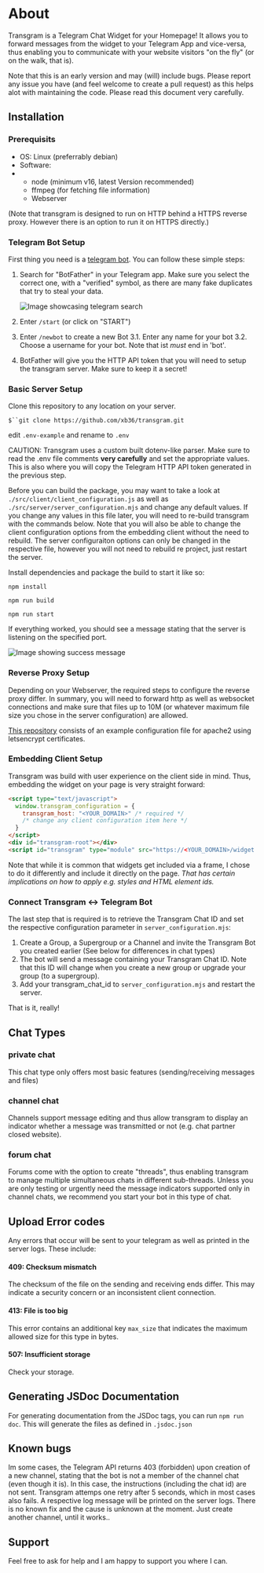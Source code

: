# About
Transgram is a Telegram Chat Widget for your Homepage! It allows you to forward messages from the widget to your Telegram App and vice-versa, thus enabling you to communicate with your website visitors "on the fly" (or on the walk, that is).

Note that this is an early version and may (will) include bugs. Please report any issue you have (and feel welcome to create a pull request) as this helps alot with maintaining the code. Please read this document very carefully.

## Installation

### Prerequisits
- OS: Linux (preferrably debian)
- Software:
- 	- node (minimum v16, latest Version recommended)
	- ffmpeg (for fetching file information)
	- Webserver

(Note that transgram is designed to run on HTTP behind a HTTPS reverse proxy. However there is an option to run it on HTTPS directly.)

### Telegram Bot Setup
First thing you need is a [telegram bot](https://core.telegram.org/bots). You can follow these simple steps:
1. Search for "BotFather" in your Telegram app. Make sure you select the correct one, with a "verified" symbol, as there are many fake duplicates that try to steal your data.

   ![Image showcasing telegram search](https://github.com/xb36/transgram/blob/main/BotFather_screenshot.png?raw=true)

2. Enter `/start` (or click on "START")
3. Enter `/newbot` to create a new Bot
	3.1. Enter any name for your bot
	3.2. Choose a username for your bot. Note that ist _must_ end in 'bot'.
4. BotFather will give you the HTTP API token that you will need to setup the transgram server. Make sure to keep it a secret!

### Basic Server Setup

Clone this repository to any location on your server.

`$``git clone https://github.com/xb36/transgram.git`

edit `.env-example` and rename to `.env`

CAUTION: Transgram uses a custom built dotenv-like parser. Make sure to read the .env file comments __very carefully__ and set the appropriate values. This is also where you will copy the Telegram HTTP API token generated in the previous step.

Before you can build the package, you may want to take a look at `./src/client/client_configuration.js` as well as `./src/server/server_configuration.mjs` and change any default values. If you change any values in this file later, you will need to re-build transgram with the commands below. Note that you will also be able to change the client configuration options from the embedding client without the need to rebuild. The server configuraiton options can only be changed in the respective file, however you will not need to rebuild re project, just restart the server.

Install dependencies and package the build to start it like so:

`npm install`

`npm run build`

`npm run start`

If everything worked, you should see a message stating that the server is listening on the specified port.

![Image showing success message](https://github.com/xb36/transgram/blob/main/run_start_screenshot.png?raw=true)

### Reverse Proxy Setup

Depending on your Webserver, the required steps to configure the reverse proxy differ. In summary, you will need to forward http as well as websocket connections and make sure that files up to 10M (or whatever maximum file size you chose in the server configuration) are allowed.

[This repository](https://github.com/xb36/transgram-reverse-proxy) consists of an example configuration file for apache2 using letsencrypt certificates.

### Embedding Client Setup
Transgram was build with user experience on the client side in mind. Thus, embedding the widget on your page is very straight forward:

```HTML
<script type="text/javascript">
  window.transgram_configuration = {
    transgram_host: "<YOUR_DOMAIN>" /* required */
    /* change any client configuration item here */
  }
</script>
<div id="transgram-root"></div>
<script id="transgram" type="module" src="https://<YOUR_DOMAIN>/widget.js"></script>

```

Note that while it is common that widgets get included via a frame, I chose to do it differently and include it directly on the page. _That has certain implications on how to apply e.g. styles and HTML element ids._

### Connect Transgram <-> Telegram Bot

The last step that is required is to retrieve the Transgram Chat ID and set the respective configuration parameter in `server_configuration.mjs`:

1. Create a Group, a Supergroup or a Channel and invite the Transgram Bot you created earlier (See below for differences in chat types)
2. The bot will send a message containing your Transgram Chat ID. Note that this ID will change when you create a new group or upgrade your group (to a supergroup).
3. Add your transgram_chat_id to `server_configuration.mjs` and restart the server.

That is it, really!

## Chat Types
### private chat
This chat type only offers most basic features (sending/receiving messages and files)

### channel chat
Channels support message editing and thus allow transgram to display an indicator whether a message was transmitted or not (e.g. chat partner closed website).

### forum chat
Forums come with the option to create "threads", thus enabling transgram to manage multiple simultaneous chats in different sub-threads. Unless you are only testing or urgently need the message indicators supported only in channel chats, we recommend you start your bot in this type of chat.

## Upload Error codes
Any errors that occur will be sent to your telegram as well as printed in the server logs. These include:
#### 409: Checksum mismatch
The checksum of the file on the sending and receiving ends differ. This may indicate a security concern or an inconsistent client connection.
#### 413: File is too big
This error contains an additional key `max_size` that indicates the maximum allowed size for this type in bytes.
#### 507: Insufficient storage
Check your storage.


## Generating JSDoc Documentation
For generating documentation from the JSDoc tags, you can run `npm run doc`. This will generate the files as defined in `.jsdoc.json`

## Known bugs
Im some cases, the Telegram API returns 403 (forbidden) upon creation of a new channel, stating that the bot is not a member of the channel chat (even though it is). In this case, the instructions (including the chat id) are not sent. Transgram attemps one retry after 5 seconds, which in most cases also fails. A respective log message will be printed on the server logs. There is no known fix and the cause is unknown at the moment. Just create another channel, until it works.. 

## Support
Feel free to ask for help and I am happy to support you where I can.
